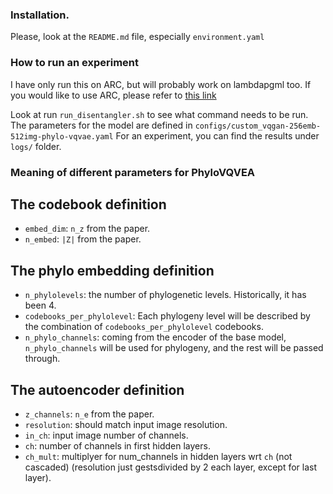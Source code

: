 ### Installation.
Please, look at the `README.md` file, especially `environment.yaml`

### How to run an experiment
I have only run this on ARC, but will probably work on lambdapgml too. 
If you would like to use ARC, please refer to [this link](https://docs.google.com/document/d/1_EJmQGZimb1zFLvXwR7Lcl84soiReyrBauSbtuOCLA4/edit?usp=sharing)  

Look at run `run_disentangler.sh` to see what command needs to be run.
The parameters for the model are defined in `configs/custom_vqgan-256emb-512img-phylo-vqvae.yaml`
For an experiment, you can find the results under `logs/` folder.

### Meaning of different parameters for PhyloVQVEA
## The codebook definition 
 - `embed_dim`: `n_z` from the paper.
 - `n_embed`: `|Z|` from the paper.

## The phylo embedding definition
 - `n_phylolevels`: the number of phylogenetic levels. Historically, it has been 4.
 - `codebooks_per_phylolevel`: Each phylogeny level will be described by the combination of `codebooks_per_phylolevel` codebooks.
 - `n_phylo_channels`: coming from the encoder of the base model, `n_phylo_channels` will be used for phylogeny, and the rest will be passed through.

## The autoencoder definition
 - `z_channels`: `n_e` from the paper.
 - `resolution`: should match input image resolution.
 - `in_ch`: input image number of channels.
 - `ch`: number of channels in first hidden layers.
 - `ch_mult`: multiplyer for num_channels in hidden layers wrt `ch` (not cascaded) (resolution just gestsdivided by 2 each layer, except for last layer).